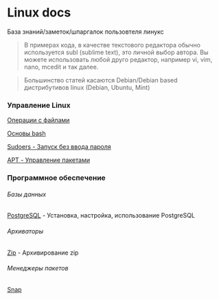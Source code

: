 # Linux docs

База знаний/заметок/шпаргалок пользовтеля линукс

> В примерах кода, в качестве текстового редактора обычно используется subl (sublime text), это личной выбор автора. Вы можете использовать любой друго редактор, например vi, vim, nano, mcedit и так далее.

> Большинство статей касаются Debian/Debian based дистрибутивов linux (Debian, Ubuntu, Mint)



### Управление Linux

[Операции с файлами](docs/file-operations.md)

[Основы bash](docs/bash.md)

[Sudoers - Запуск без ввода пароля](docs/sudoers.md)

[APT - Управление пакетами](docs/apt.md)



### Программное обеспечение

###### Базы данных

[PostgreSQL](docs/postgre-sql-install.md) - Установка, настройка, использование PostgreSQL

###### Архиваторы

[Zip](docs/zip.md) - Архивирование zip

###### Менеджеры пакетов

[Snap](docs/snap.md)
